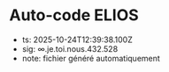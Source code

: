 # Auto-code ELIOS
- ts: 2025-10-24T12:39:38.100Z
- sig: ∞.je.toi.nous.432.528
- note: fichier généré automatiquement
